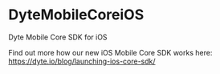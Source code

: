 # DyteMobileCoreiOS
Dyte Mobile Core SDK for iOS

Find out more how our new iOS Mobile Core SDK works here: https://dyte.io/blog/launching-ios-core-sdk/
